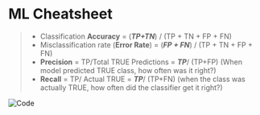 # ML Cheatsheet
>- Classification **Accuracy** = (***TP+TN***) / (TP + TN + FP + FN)
>- Misclassification rate (**Error Rate**) = (***FP + FN***) / (TP + TN + FP + FN)
>- **Precision** = TP/Total TRUE Predictions = ***TP***/ (TP+FP) (When model predicted TRUE class, how often was it right?)
>- **Recall** = TP/ Actual TRUE = ***TP***/ (TP+FN) (when the class was actually TRUE, how often did the classifier get it right?)

![Code](https://user-images.githubusercontent.com/56737996/142711635-4916b011-08b7-425c-8ae9-d41df4b0a175.png)

